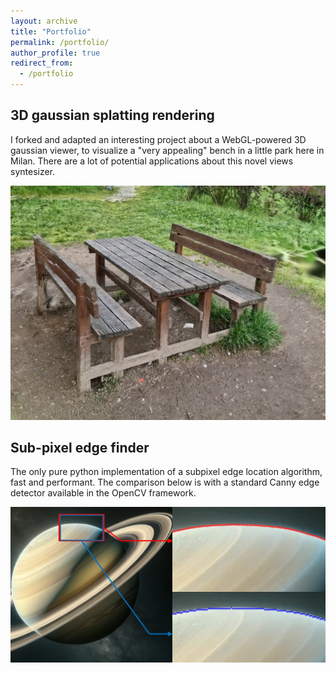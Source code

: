 ```yaml
---
layout: archive
title: "Portfolio"
permalink: /portfolio/
author_profile: true
redirect_from:
  - /portfolio
---
```


## 3D gaussian splatting rendering
I forked and adapted an interesting project about a WebGL-powered 3D gaussian viewer, to visualize a "very appealing" bench in a little park here in Milan.
There are a lot of potential applications about this novel views syntesizer.

[![bench](https://github.com/gvitucci/gvitucci.github.io/blob/master/_portfolio/bench.jpg?raw=true "Gaussian viewer")](https://gvitucci.github.io/splat/)


## Sub-pixel edge finder
The only pure python implementation of a subpixel edge location algorithm, fast and performant. The comparison below is with a standard Canny edge detector available in the OpenCV framework.

[![saturn](https://github.com/gvitucci/gvitucci.github.io/blob/master/_portfolio/saturn.jpg?raw=true "Sub-pixel algorithm")](https://github.com/gravi-toni/subpixel-edges)
